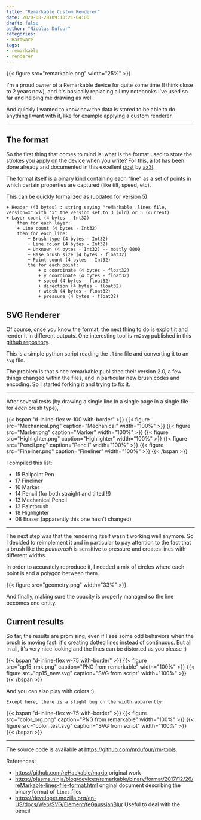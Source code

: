 ```yaml
---
title: "Remarkable Custom Renderer"
date: 2020-08-28T09:10:21-04:00
draft: false
author: "Nicolas Dufour"
categories:
- Hardware
tags:
- remarkable
- renderer
---
```


{{< figure src="remarkable.png" width="25%" >}}

I'm a proud owner of a Remarkable device for quite some time (I think close to 2 years now), and it's basically replacing all my notebooks I've used so far and helping me drawing as well.

And quickly I wanted to know how the data is stored to be able to do anything I want with it, like for example applying a custom renderer.

<!--more-->

---

## The format

So the first thing that comes to mind is: what is the format used to store the strokes you apply on the device when you write? For this, a lot has been done already and documented in this excellent [post](https://plasma.ninja/blog/devices/remarkable/binary/format/2017/12/26/reMarkable-lines-file-format.html) by [ax3l](https://github.com/ax3l).

The format itself is a binary kind containing each "line" as a set of points in which certain properties are captured (like tilt, speed, etc).

This can be quickly formalized as (updated for version 5) 

```
+ Header (43 bytes) : string saying "reMarkable .lines file, version=x" with "x" the version set to 3 (old) or 5 (current)
+ Layer count (4 bytes - Int32)
    then for each layer:
    + Line count (4 bytes - Int32)
    then for each line:
        + Brush type (4 bytes - Int32)
        + Line color (4 bytes - Int32)
        + Unknown (4 bytes - Int32) -- mostly 0000
        + Base brush size (4 bytes - float32)
        + Point count (4 bytes - Int32)
        the for each point:
            + x coordinate (4 bytes - float32)
            + y coordinate (4 bytes - float32)
            + speed (4 bytes - float32)
            + direction (4 bytes - float32)
            + width (4 bytes - float32)
            + pressure (4 bytes - float32)
```

## SVG Renderer

Of course, once you know the format, the next thing to do is exploit it and render it in different outputs.
One interesting tool is `rm2svg` published in this [github repository](https://github.com/reHackable/maxio).

This is a simple python script reading the `.line` file and converting it to an `svg` file.

The problem is that since remarkable published their version 2.0, a few things changed within the files, and in particular new brush codes and encoding. So I started forking it and trying to fix it.

---

After several tests (by drawing a single line in a single page in a single file for *each* brush type),

{{< bspan "d-inline-flex w-100 with-border" >}}
    {{< figure src="Mechanical.png" caption="Mechanical" width="100%" >}}
    {{< figure src="Marker.png" caption="Marker" width="100%" >}}
    {{< figure src="Highlighter.png" caption="Highlighter" width="100%" >}}
    {{< figure src="Pencil.png" caption="Pencil" width="100%" >}}
    {{< figure src="Fineliner.png" caption="Fineliner" width="100%" >}}
{{< /bspan >}}

I compiled this list:

+ 15 Ballpoint Pen
+ 17 Fineliner
+ 16 Marker
+ 14 Pencil (for both straight and tilted !!)
+ 13 Mechanical Pencil
+ 13 Paintbrush
+ 18 Highlighter
+ 08 Eraser (apparently this one hasn't changed)

---

The next step was that the rendering itself wasn't working well anymore.
So I decided to reimplement it and in particular to pay attention to the fact that a brush like the *paintbrush* is sensitive to pressure and creates lines with different widths.

In order to accurately reproduce it, I needed a mix of circles where each point is and a polygon between them.

{{< figure src="geometry.png" width="33%" >}}

And finally, making sure the opacity is properly managed so the line becomes one entity.

## Current results

So far, the results are promising, even if I see some odd behaviors when the brush is moving fast: it's creating dotted lines instead of continuous. But all in all, it's very nice looking and the lines can be distorted as you please :)

{{< bspan "d-inline-flex w-75 with-border" >}}
    {{< figure src="qp15_rmk.png" caption="PNG from remarkable" width="100%" >}}
    {{< figure src="qp15_new.svg" caption="SVG from script" width="100%" >}}
{{< /bspan >}}

And you can also play with colors :)

    Except here, there is a slight bug on the width apparently.

{{< bspan "d-inline-flex w-75 with-border" >}}
    {{< figure src="color_org.png" caption="PNG from remarkable" width="100%" >}}
    {{< figure src="color_test.svg" caption="SVG from script" width="100%" >}}
{{< /bspan >}}

---

The source code is available at <https://github.com/nrdufour/rm-tools>.

References:

+ <https://github.com/reHackable/maxio> original work
+ <https://plasma.ninja/blog/devices/remarkable/binary/format/2017/12/26/reMarkable-lines-file-format.html> original document describing the binary format of `lines` files
+ <https://developer.mozilla.org/en-US/docs/Web/SVG/Element/feGaussianBlur> Useful to deal with the pencil
